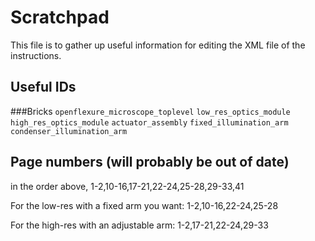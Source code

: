 # Scratchpad
This file is to gather up useful information for editing the XML file of the instructions.

## Useful IDs
###Bricks
``openflexure_microscope_toplevel``
``low_res_optics_module``
``high_res_optics_module``
``actuator_assembly``
``fixed_illumination_arm``
``condenser_illumination_arm``

## Page numbers (will probably be out of date)
in the order above,
1-2,10-16,17-21,22-24,25-28,29-33,41

For the low-res with a fixed arm you want:
1-2,10-16,22-24,25-28

For the high-res with an adjustable arm:
1-2,17-21,22-24,29-33


